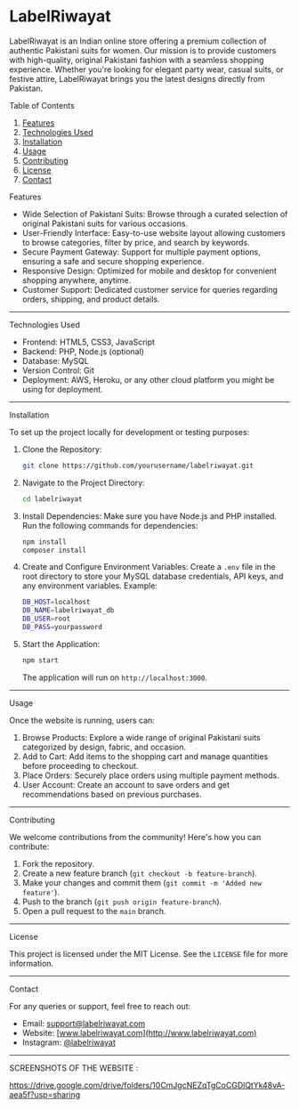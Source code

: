 
# LabelRiwayat

LabelRiwayat is an Indian online store offering a premium collection of authentic Pakistani suits for women. Our mission is to provide customers with high-quality, original Pakistani fashion with a seamless shopping experience. Whether you're looking for elegant party wear, casual suits, or festive attire, LabelRiwayat brings you the latest designs directly from Pakistan.

Table of Contents
1. [Features](#features)
2. [Technologies Used](#technologies-used)
3. [Installation](#installation)
4. [Usage](#usage)
5. [Contributing](#contributing)
6. [License](#license)
7. [Contact](#contact)

Features

- Wide Selection of Pakistani Suits: Browse through a curated selection of original Pakistani suits for various occasions.
- User-Friendly Interface: Easy-to-use website layout allowing customers to browse categories, filter by price, and search by keywords.
- Secure Payment Gateway: Support for multiple payment options, ensuring a safe and secure shopping experience.
- Responsive Design: Optimized for mobile and desktop for convenient shopping anywhere, anytime.
- Customer Support: Dedicated customer service for queries regarding orders, shipping, and product details.

---

Technologies Used

- Frontend: HTML5, CSS3, JavaScript
- Backend: PHP, Node.js (optional)
- Database: MySQL
- Version Control: Git
- Deployment: AWS, Heroku, or any other cloud platform you might be using for deployment.

---

Installation

To set up the project locally for development or testing purposes:

1. Clone the Repository:
   ```bash
   git clone https://github.com/yourusername/labelriwayat.git
   ```

2. Navigate to the Project Directory:
   ```bash
   cd labelriwayat
   ```

3. Install Dependencies:
   Make sure you have Node.js and PHP installed. Run the following commands for dependencies:
   ```bash
   npm install
   composer install
   ```

4. Create and Configure Environment Variables:
   Create a `.env` file in the root directory to store your MySQL database credentials, API keys, and any environment variables. Example:
   ```bash
   DB_HOST=localhost
   DB_NAME=labelriwayat_db
   DB_USER=root
   DB_PASS=yourpassword
   ```

5. Start the Application:
   ```bash
   npm start
   ```
   The application will run on `http://localhost:3000`.

---

Usage

Once the website is running, users can:

1. Browse Products: Explore a wide range of original Pakistani suits categorized by design, fabric, and occasion.
2. Add to Cart: Add items to the shopping cart and manage quantities before proceeding to checkout.
3. Place Orders: Securely place orders using multiple payment methods.
4. User Account: Create an account to save orders and get recommendations based on previous purchases.

---

Contributing

We welcome contributions from the community! Here's how you can contribute:

1. Fork the repository.
2. Create a new feature branch (`git checkout -b feature-branch`).
3. Make your changes and commit them (`git commit -m 'Added new feature'`).
4. Push to the branch (`git push origin feature-branch`).
5. Open a pull request to the `main` branch.

---

License

This project is licensed under the MIT License. See the `LICENSE` file for more information.

---

Contact

For any queries or support, feel free to reach out:

- Email: support@labelriwayat.com
- Website: [www.labelriwayat.com](http://www.labelriwayat.com)
- Instagram: [@labelriwayat](https://instagram.com/labelriwayat)

---
SCREENSHOTS OF THE WEBSITE : 

https://drive.google.com/drive/folders/10CmJgcNEZqTgCoCGDlQtYk48vA-aea5f?usp=sharing
